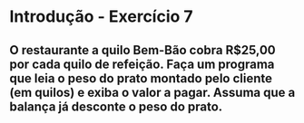 <h1>Introdução - Exercício 7</h1>
<h2>O restaurante a quilo Bem-Bão cobra R$25,00 por cada quilo de refeição. Faça um programa que leia o peso do prato montado pelo cliente (em quilos) e exiba o valor a pagar. Assuma que a balança já desconte o peso do prato.</h2>
